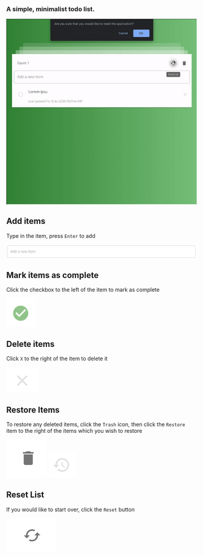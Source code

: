 ### A simple, minimalist todo list.

![Overview Video](./assets/full_video.gif)

## Add items

Type in the item, press `Enter` to add

![add item](./assets/add.png)

## Mark items as complete

Click the checkbox to the left of the item to mark as complete

![mark as complete](./assets/mark_complete.png)

## Delete items

Click `X` to the right of the item to delete it

![delete item](./assets/delete.png)

## Restore Items

To restore any deleted items, click the `Trash` icon, then click the `Restore` item to the right of the items which you wish to restore

![trash](./assets/trash.png) ![restore item](./assets/restore.png)

## Reset List

If you would like to start over, click the `Reset` button

![reset list](./assets/reset.png)
